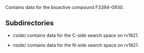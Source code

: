 Contains data for the bioactive compound F3394-0930.

## Subdirectories

- cside/ contains data for the C-side search space on rv1821.

- nside/ contains data for the N-side search space on rv1821.

